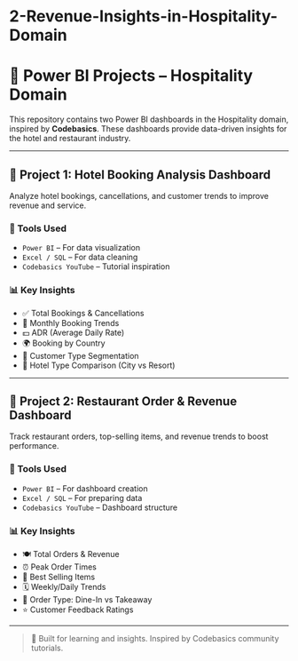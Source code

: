 # 2-Revenue-Insights-in-Hospitality-Domain

# 🏨 Power BI Projects – Hospitality Domain

This repository contains two Power BI dashboards in the Hospitality domain, inspired by **Codebasics**. These dashboards provide data-driven insights for the hotel and restaurant industry.

---

## 📌 Project 1: Hotel Booking Analysis Dashboard

Analyze hotel bookings, cancellations, and customer trends to improve revenue and service.

### 🔧 Tools Used
- `Power BI` – For data visualization
- `Excel / SQL` – For data cleaning
- `Codebasics YouTube` – Tutorial inspiration

### 📊 Key Insights
- ✅ Total Bookings & Cancellations  
- 📅 Monthly Booking Trends  
- 💵 ADR (Average Daily Rate)  
- 🌍 Booking by Country  
- 👥 Customer Type Segmentation  
- 🏨 Hotel Type Comparison (City vs Resort)

---

## 📌 Project 2: Restaurant Order & Revenue Dashboard

Track restaurant orders, top-selling items, and revenue trends to boost performance.

### 🔧 Tools Used
- `Power BI` – For dashboard creation  
- `Excel / SQL` – For preparing data  
- `Codebasics YouTube` – Dashboard structure

### 📊 Key Insights
- 🍽️ Total Orders & Revenue  
- ⏰ Peak Order Times  
- 🥇 Best Selling Items  
- 🗓️ Weekly/Daily Trends  
- 🧾 Order Type: Dine-In vs Takeaway  
- ⭐ Customer Feedback Ratings

---

> 🎯 Built for learning and insights. Inspired by Codebasics community tutorials.
